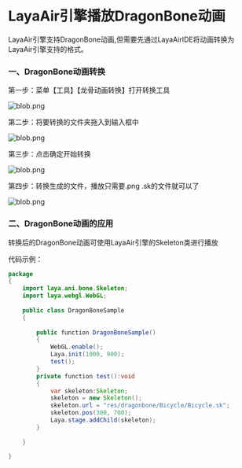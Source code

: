 # LayaAir引擎播放DragonBone动画

LayaAir引擎支持DragonBone动画,但需要先通过LayaAirIDE将动画转换为LayaAir引擎支持的格式。

### 一、DragonBone动画转换

第一步：菜单【工具】【龙骨动画转换】打开转换工具

![blob.png](http://old.ldc.layabox.com/uploadfile/image/20170120/1484918936409893.png)

第二步：将要转换的文件夹拖入到输入框中

![blob.png](http://old.ldc.layabox.com/uploadfile/image/20170120/1484918965894939.png)

第三步：点击确定开始转换

![blob.png](http://old.ldc.layabox.com/uploadfile/image/20170120/1484919052761674.png)

第四步：转换生成的文件，播放只需要.png .sk的文件就可以了

![blob.png](http://old.ldc.layabox.com/uploadfile/image/20170120/1484919113730767.png)

### 二、DragonBone动画的应用

转换后的DragonBone动画可使用LayaAir引擎的Skeleton类进行播放

代码示例：

```java
package  
{
    import laya.ani.bone.Skeleton;
    import laya.webgl.WebGL;
 
    public class DragonBoneSample 
    {
         
        public function DragonBoneSample() 
        {
            WebGL.enable();
            Laya.init(1000, 900);
            test();
        }
        private function test():void
        {
            var skeleton:Skeleton;
            skeleton = new Skeleton();
            skeleton.url = "res/dragonbone/Bicycle/Bicycle.sk";
            skeleton.pos(300, 700);
            Laya.stage.addChild(skeleton);
        }
         
    }
 
}
```